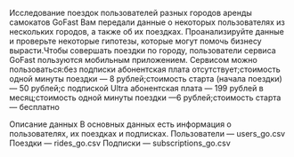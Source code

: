 Исследование поездок пользователей разных городов аренды самокатов GoFast Вам передали данные о некоторых пользователях из нескольких городов, а также об их поездках. Проанализируйте данные и проверьте некоторые гипотезы, которые могут помочь бизнесу вырасти.Чтобы совершать поездки по городу, пользователи сервиса GoFast пользуются мобильным приложением. Сервисом можно пользоваться:без подписки абонентская плата отсутствует;стоимость одной минуты поездки — 8 рублей;стоимость старта (начала поездки) — 50 рублей;с подпиской Ultra абонентская плата — 199 рублей в месяц;стоимость одной минуты поездки —6 рублей;стоимость старта — бесплатно

Описание данных
В основных данных есть информация о пользователях, их поездках и подписках.
Пользователи — users_go.csv
Поездки — rides_go.csv
Подписки — subscriptions_go.csv

